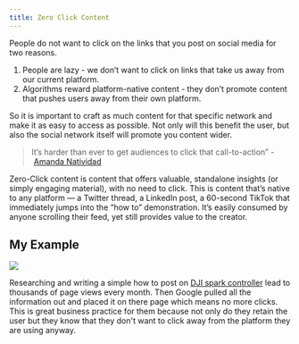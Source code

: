 ```yaml
---
title: Zero Click Content
---
```

People do not want to click on the links that you post on social media for two reasons.
1.  People are lazy - we don’t want to click on links that take us away from our current platform.
2.  Algorithms reward platform-native content - they don’t promote content that pushes users away from their own platform.

So it is important to craft as much content for that specific network and make it as easy to access as possible. Not only will this benefit the user, but also the social network itself will promote you content wider. 

> It’s harder than ever to get audiences to click that call-to-action” - [Amanda Natividad](https://www.linkedin.com/in/amandanat/)

Zero-Click content is content that offers valuable, standalone insights (or simply engaging material), with no need to click. This is content that’s native to any platform — a Twitter thread, a LinkedIn post, a 60-second TikTok that immediately jumps into the “how to” demonstration. It’s easily consumed by anyone scrolling their feed, yet still provides value to the creator.

## My Example

![](/assets/SCR-20230210-6s3.png)

Researching and writing a simple how to post on [DJI spark controller](https://gregmorris.co.uk/blog/how-to-reset/) lead to thousands of page views every month. Then Google pulled all the information out and placed it on there page which means no more clicks. This is great business practice for them because not only do they retain the user but they know that they don't want to click away from the platform they are using anyway. 